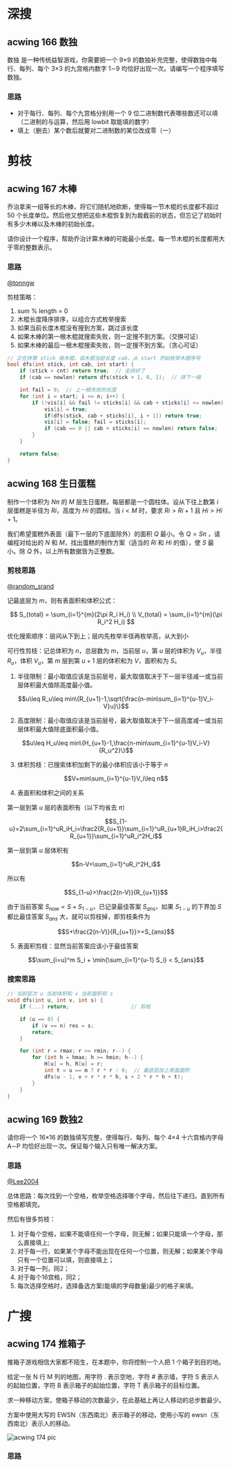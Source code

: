 # 深搜

## acwing 166 数独

数独 是一种传统益智游戏，你需要把一个 9×9 的数独补充完整，使得数独中每行、每列、每个 3×3 的九宫格内数字 1∼9 均恰好出现一次。请编写一个程序填写数独。

### 思路

- 对于每行、每列、每个九宫格分别用一个 9 位二进制数代表哪些数还可以填（二进制的与运算，然后用 lowbit 取能填的数字）
- 填上（删去）某个数后就要对二进制数的某位改成零（一）

# 剪枝

## acwing 167 木棒

乔治拿来一组等长的木棒，将它们随机地砍断，使得每一节木棍的长度都不超过 50 个长度单位。然后他又想把这些木棍恢复到为裁截前的状态，但忘记了初始时有多少木棒以及木棒的初始长度。

请你设计一个程序，帮助乔治计算木棒的可能最小长度。每一节木棍的长度都用大于零的整数表示。

### 思路

[@tonngw](https://www.acwing.com/solution/content/121003/)

剪枝策略：

1. sum % length = 0
2. 木棍长度降序排序，以组合方式枚举搜索
3. 如果当前长度木棍没有搜到方案，跳过该长度
4. 如果木棒的第一根木棍就搜索失败，则一定搜不到方案。（交换可证）
5. 如果木棒的最后一根木棍搜索失败，则一定搜不到方案。（贪心可证）

```c++
// 正在拼第 stick 根木棍，该木棍当前长度 cab，从 start 开始枚举木棍序号 
bool dfs(int stick, int cab, int start) {
    if (stick > cnt) return true;  // 全拼好了
    if (cab == nowlen) return dfs(stick + 1, 0, 1);  // 拼下一根

    int fail = 0;  // 上一根失败的长度
    for (int i = start; i <= n; i++) {
        if (!vis[i] && fail != sticks[i] && cab + sticks[i] <= nowlen) {
            vis[i] = true;
            if(dfs(stick, cab + sticks[i], i + 1)) return true;
            vis[i] = false; fail = sticks[i];
            if (cab == 0 || cab + sticks[i] == nowlen) return false;
        }
    }

    return false;
}
```

## acwing 168 生日蛋糕

制作一个体积为 $N\pi$ 的 $M$ 层生日蛋糕，每层都是一个圆柱体。设从下往上数第 $i$ 层蛋糕是半径为 $Ri$，高度为 $Hi$ 的圆柱。当 $i<M$ 时，要求 $Ri>Ri+1$ 且 $Hi>Hi+1$。

我们希望蛋糕外表面（最下一层的下底面除外）的面积 $Q$ 最小。令 $Q=S\pi$ ，请编程对给出的 $N$ 和 $M$，找出蛋糕的制作方案（适当的 $Ri$ 和 $Hi$ 的值），使 $S$ 最小。除 $Q$ 外，以上所有数据皆为正整数。

### 剪枝思路

[@random_srand](https://www.acwing.com/solution/content/31876/)

记最底层为 $m$，则有表面积和体积公式：

$$
S_{total} = \sum_{i=1}^{m}(2\pi R_i H_i) \\
V_{total} = \sum_{i=1}^{m}(\pi R_i^2 H_i)
$$

优化搜索顺序：层间从下到上；层内先枚举半径再枚举高，从大到小

可行性剪枝：记总体积为 $n$，总层数为 $m$，当前层 $u$，第 $u$ 层的体积为 $V_u$，半径 $R_u$，体积 $V_u$，第 $m$ 层到第 $u+1$ 层的体积和为 $V$，面积和为 $S$。

1. 半径限制：最小取值应该是当前层号，最大取值取决于下一层半径减一或当前层体积最大值除高度最小值。

$$u\leq R_u\leq min\{R_{u+1}-1,\sqrt{\frac{n-min\sum_{i=1}^{u-1}V_i-V}u}\}$$

2. 高度限制：最小取值应该是当前层号，最大取值取决于下一层高度减一或当前层体积最大值除底面积最小值。

$$u\leq H_u\leq min\{H_{u+1}-1,\frac{n-min\sum_{i=1}^{u-1}V_i-V}{R_u^2}\}$$

3. 体积剪枝：已搜索体积加剩下的最小体积应该小于等于 $n$

$$V+min\sum_{i=1}^{u-1}V_i\leq n$$

4. 表面积和体积之间的关系

第一层到第 $u$ 层的表面积有（以下均省去 $\pi$）

$$S_{1-u}=2\sum_{i=1}^uR_iH_i=\frac2{R_{u+1}}\sum_{i=1}^uR_{u+1}R_iH_i>\frac2{R_{u+1}}\sum_{i=1}^uR_i^2H_i$$

第一层到第 $u$ 层体积有

$$n-V=\sum_{i=1}^uR_i^2H_i$$

所以有

$$S_{1-u}>\frac{2(n-V)}{R_{u+1}}$$

由于当前答案 $S_{now} = S + S_{1-u}$，已记录最佳答案 $S_{ans}$，如果 $S_{1-u}$ 的下界加 $S$ 都比最佳答案 $S_{ans}$ 大，就可以剪枝掉，即剪枝条件为

$$S+\frac{2(n-V)}{R_{u+1}}>=S_{ans}$$

5. 表面积剪枝：显然当前答案应该小于最佳答案

$$\sum_{i=u}^m S_i + \min{\sum_{i=1}^{u-1} S_i} < S_{ans}$$

### 搜索思路

```c++
// 当前层次 u 当前体积和 v 当前面积和 s
void dfs(int u, int v, int s) {
    if (...) return;                    // 剪枝

    if (u == 0) {
        if (v == n) res = s;
        return;
    }

    for (int r = rmax; r >= rmin; r--) {
        for (int h = hmax; h >= hmin; h--) {
            H[u] = h, R[u] = r;
            int t = u == m ? r * r : 0;  // 最底层加上表面面积
            dfs(u - 1, v + r * r * h, s + 2 * r * h + t);
        }
    }
}
```

## acwing 169 数独2

请你将一个 16×16 的数独填写完整，使得每行、每列、每个 4×4 十六宫格内字母 A∼P 均恰好出现一次。保证每个输入只有唯一解决方案。

### 思路

[@Lee2004](https://www.acwing.com/solution/content/4271/)

总体思路：每次找到一个空格，枚举空格选择哪个字母，然后往下递归。直到所有空格都填完。

然后有很多剪枝：

1. 对于每个空格，如果不能填任何一个字母，则无解；如果只能填一个字母，那么直接填上;
2. 对于每一行，如果某个字母不能出现在任何一个位置，则无解；如果某个字母只有一个位置可以填，则直接填上；
3. 对于每一列，同2；
4. 对于每个16宫格，同2；
5. 每次选择空格时，选择备选方案(能填的字母数量)最少的格子来填。

# 广搜

## acwing 174 推箱子

推箱子游戏相信大家都不陌生，在本题中，你将控制一个人把 1 个箱子到目的地。

给定一张 N 行 M 列的地图，用字符 . 表示空地，字符 # 表示墙，字符 S 表示人的起始位置，字符 B 表示箱子的起始位置，字符 T 表示箱子的目标位置。

求一种移动方案，使箱子移动的次数最少，在此基础上再让人移动的总步数最少。

方案中使用大写的 EWSN（东西南北）表示箱子的移动，使用小写的 ewsn（东西南北）表示人的移动。

![acwing 174 pic](https://cdn.acwing.com/media/article/image/2019/01/16/19_8c8e5b0a19-%E6%8E%A8%E7%AE%B1%E5%AD%90.jpg)

### 思路

